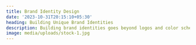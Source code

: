 ```yaml
---
title: Brand Identity Design
date: '2023-10-31T20:15:10+05:30'
heading: Building Unique Brand Identities
description: Building brand identities goes beyond logos and color schemes. Your brand identity is not just about aesthetics; it's about the emotional connection it forges with your customers. We meticulously craft every aspect of your brand identity, from typography and visual elements to tone of voice and messaging, to ensure consistency and coherence. With our team of seasoned design strategists, we'll help you create a brand identity that reflects your core values and connects with your target audience on a profound level.
image: media/uploads/stock-1.jpg
---
```

